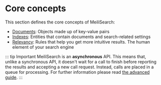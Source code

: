 # Core concepts

This section defines the core concepts of MeiliSearch:

- [Documents](/learn/core_concepts/documents.md): Objects made up of key-value pairs
- [Indexes](/learn/core_concepts/indexes.md): Entities that contain documents and search-related settings
- [Relevancy](/learn/core_concepts/relevancy.md): Rules that help you get more intuitive results. The human element of your search engine

::: tip Important
MeiliSearch is an **asynchronous** API. This means that, unlike a synchronous API, it doesn't wait for a call to finish before reporting the results and accepting a new call request. Instead, calls are placed in a queue for processing. For further information please read [the advanced guide](/learn/advanced/asynchronous_operations.md).
:::
